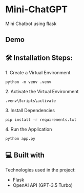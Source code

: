 # Mini-ChatGPT
Mini Chatbot using flask

<h2>Demo</h2>

<h2>🛠️ Installation Steps:</h2>

<p>1. Create a Virtual Environment</p>

```
python -m venv .venv
```

<p>2. Activate the Virtual Environment</p>

```
.venv\Scripts\activate
```

<p>3. Install Dependencies</p>

```
pip install -r requirements.txt
```

<p>4. Run the Application</p>

```
python app.py
```


  
<h2>💻 Built with</h2>

Technologies used in the project:
*   Flask
*   OpenAI API (GPT-3.5 Turbo)
